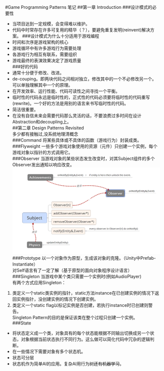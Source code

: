 #Game Programming Patterns 笔记
##第一章 Introduction
###设计模式的必要性
+ 当项目达到一定规模，会变得难以维护。 
+ 代码中时常存在许多可复用的精华（？），要避免重复发明(reinvent)解决方案。 
###设计模式为什么十分适用于游戏编程
+ 时间和次序是游戏架构的核心  
+ 游戏循环中有许多游戏行为需要处理  
+ 各游戏行为相互有联系，需要组织  
+ 游戏最终的表演效果决定了游戏质量  
###好的代码
+ 通常十分便于修改、改进。 
+ de-couping。即两块代码之间相对独立，修改其中的一个不必修改另一个。可以单独理解其中一个的原理。  
+ 在开发效率、运行性能、代码可读性之间寻找一个平衡。  
+ 临时性的代码永远是临时性的，正式性的代码必须要将临时性的代码重写(rewrite)。一个好的方法是用别的语言来书写临时性的代码。  
+ 简洁很重要。  
+ 在没有自信未来会需要代码那么灵活的话，不要浪费过多时间在设计Abstraction和decoupling上。  
##第二章 Design Patterns Revisited  
多少都有接触过,没系统地理清概念  
###Command
将某些具体或不具体的函数（游戏行为）封装成类。  
###Flyweight
一些多个游戏对象使用的资源（元件）只创建一个实例，每个游戏对象以指针的方式调用它。  
###Observer
当游戏对象的某些状态发生改变时，对其Subject组件的多个Observer发出通知以响应改变。    
![ObserverImage](https://github.com/CurryPseudo/GameProgrammingPatterns-PersonalNote/blob/master/image/Observer_Achievement.png)  
###Prototype
以一个对象作为原型，生成该对象的克隆。（Unity中Prefab-Instantiate）    
对Self语言有了一定了解（基于原型的面向对象程序设计语言）  
###Singleton
当游戏中某个类只需要一个实例时(例如AudioPlayer)  
有两个方式应用Singleton：  
1. 类定义一个static类实例的指针，static方法instance在已创建实例的情况下返回实例指针，没创建实例的情况下创建实例。    
2. 类定义一个static flag以标记实例是否创建，若执行instance时已创建则警告。   
Singleton Pattern的目的是保证该类在整个过程只创建一个实例。  
###State 
+ 将状态定义成一个类，对象具有的每个状态能根据不同输出切换成另一个状态，对象根据当前状态执行不同行为。这么做可以简化代码中冗杂的逻辑判断。     
+ 在一些情况下需要对象有多个状态机。   
+ 状态可分层    
+ 状态机作为简单AI的应用。复杂AI用行为树~~还有机器学习~~。   
